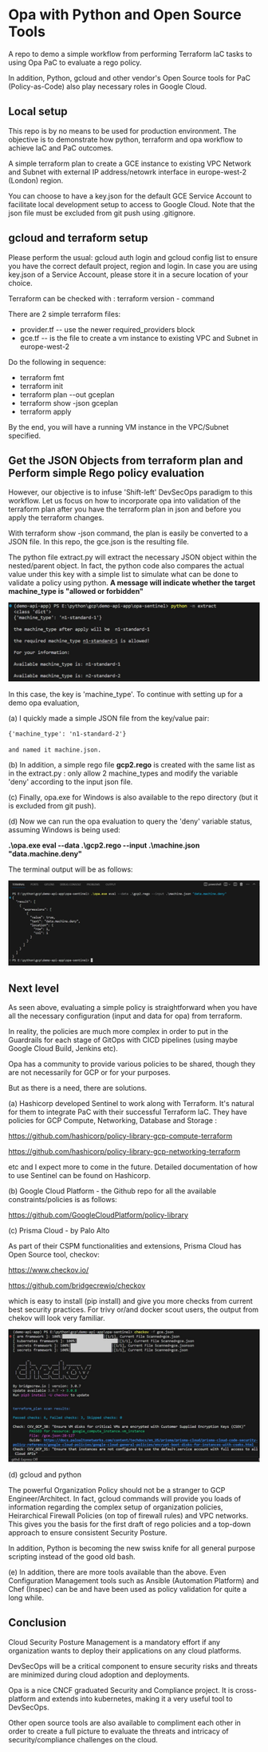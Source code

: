 # Opa with Python and Open Source Tools
A repo to demo a simple workflow from performing Terraform IaC tasks to using Opa PaC to evaluate a rego policy.

In addition, Python, gcloud and other vendor's Open Source tools for PaC (Policy-as-Code) also play necessary roles in Google Cloud.

## Local setup
This repo is by no means to be used for production environment.
The objective is to demonstrate how python, terraform and opa workflow to achieve IaC and PaC outcomes.

A simple terraform plan to create a GCE instance to existing VPC Network and Subnet with external IP address/netowrk interface in europe-west-2 (London) region.

You can choose to have a key.json for the default GCE Service Account to facilitate local development setup to access to Google Cloud. Note that the json file must be excluded from git push using .gitignore.

## gcloud and terraform setup
Please perform the usual: gcloud auth login and gcloud config list to ensure you have the correct default project, region and login. In case you are using key.json of a Service Account, please store it in a secure location of your choice.

Terraform can be checked with : terraform version - command

There are 2 simple terraform files:
- provider.tf  -- use the newer required_providers block
- gce.tf -- is the file to create a vm instance to existing VPC and Subnet in europe-west-2

Do the following in sequence:
- terraform fmt
- terraform init
- terraform plan --out gceplan
- terraform show -json gceplan
- terraform apply

By the end, you will have a running VM instance in the VPC/Subnet specified.

## Get the JSON Objects from terraform plan and Perform simple Rego policy evaluation

However, our objective is to infuse 'Shift-left' DevSecOps paradigm to this workflow.
Let us focus on how to incorporate opa into validation of the terraform plan after you have the terraform plan in json and before you apply the terraform changes.

With terraform show -json command, the plan is easily be converted to a JSON file.
In this repo, the gce.json is the resulting file.

The python file extract.py will extract the necessary JSON object within the nested/parent object.
In fact, the python code also compares the actual value under this key with a simple list to simulate what can be done to validate a policy using python.  __A message will indicate whether the target machine_type is "allowed or forbidden"__ 


![extract-output](extract-output.jpg)

In this case, the key is 'machine_type'.
To continue with setting up for a demo opa evaluation, 

(a) I quickly made a simple JSON file from the key/value pair:

    {'machine_type': 'n1-standard-2'}

    and named it machine.json.

(b) In addition, a simple rego file __gcp2.rego__ is created with the same list as in the extract.py : 
    only allow 2 machine_types and modify the variable 'deny' according to the input json file.

(c) Finally, opa.exe for Windows is also available to the repo directory 
    (but it is excluded from git push).

(d) Now we can run the opa evaluation to query the 'deny' variable status, assuming Windows is being used:

   **.\opa.exe eval --data .\gcp2.rego --input .\machine.json "data.machine.deny"**

   The terminal output will be as follows:

![opa-eval-result](opa-eval-result.jpg)


## Next level ##

As seen above, evaluating a simple policy is straightforward when you have all the necessary configuration (input and data for opa) from terraform.

In reality, the policies are much more complex in order to put in the Guardrails for each stage of GitOps with CICD pipelines (using maybe Google Cloud Build, Jenkins etc).

Opa has a community to provide various policies to be shared, though they are not necessarily for GCP or for your purposes.

But as there is a need, there are solutions.

(a) Hashicorp developed Sentinel to work along with Terraform. It's natural for them to integrate PaC with their successful Terraform IaC.  They have policies for GCP Compute, Networking, Database and Storage :

https://github.com/hashicorp/policy-library-gcp-compute-terraform

https://github.com/hashicorp/policy-library-gcp-networking-terraform

etc and I expect more to come in the future.
Detailed documentation of how to use Sentinel can be found on Hashicorp.


(b) Google Cloud Platform - the Github repo for all the available constraints/policies is as follows:

https://github.com/GoogleCloudPlatform/policy-library



(c) Prisma Cloud - by Palo Alto

As part of their CSPM functionalities and extensions, Prisma Cloud has Open Source tool, checkov: 

https://www.checkov.io/

https://github.com/bridgecrewio/checkov

which is easy to install (pip install) and give you more checks from current best security practices.
For trivy or/and docker scout users, the output from chekov will look very familiar.


![checkov-output](chekov-output.jpg)



(d) gcloud and python

The powerful Organization Policy should not be a stranger to GCP Engineer/Architect. In fact, gcloud commands will provide you loads of information regarding the complex setup of organization policies, Heirarchical Firewall Policies (on top of firewall rules) and VPC networks. This gives you the basis for the first draft of rego policies and a top-down approach to ensure consistent Security Posture.

In addition, Python is becoming the new swiss knife for all general purpose scripting instead of the good old bash. 


(e) In addition, there are more tools available than the above. Even Configuration Management tools such as Ansible (Automation Platform) and Chef (Inspec) can be and have been used as policy validation for quite a long while.



## Conclusion ##

Cloud Security Posture Management is a mandatory effort if any organization wants to deploy their applications on any cloud platforms.

DevSecOps will be a critical component to ensure security risks and threats are minimized during cloud adoption and deployments.

Opa is a nice CNCF graduated Security and Compliance project. It is cross-platform and extends into kubernetes, making it a very useful tool to DevSecOps.

Other open source tools are also available to compliment each other in order to create a full picture to evaluate the threats and intricacy of security/compliance challenges on the cloud.


